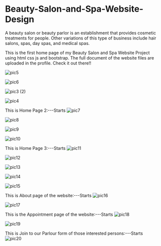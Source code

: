 # Beauty-Salon-and-Spa-Website-Design
A beauty salon or beauty parlor is an establishment that provides cosmetic treatments for people. Other variations of this type of business include hair salons, spas, day spas, and medical spas.

This is the first home page of my Beauty Salon and Spa Website Project using html css js and bootstrap.
The full document of the website files are uploaded in the profile. Check it out there!!

![pic5](https://github.com/amritapal30/Beauty-Salon-and-Spa-Website-Design/assets/145271835/2495e566-896f-41ad-a65d-0c4840b2f250)

![pic6](https://github.com/amritapal30/Beauty-Salon-and-Spa-Website-Design/assets/145271835/06dae87b-8de9-4675-acca-b7c14778a701)

![pic3 (2)](https://github.com/amritapal30/Beauty-Salon-and-Spa-Website-Design/assets/145271835/33fe792f-089b-41ef-8a3b-4a8e7d531a60)


![pic4](https://github.com/amritapal30/Beauty-Salon-and-Spa-Website-Design/assets/145271835/8a24fd7d-3382-4ba5-b68a-2d1c05d6d4a2)


This is Home Page 2:---Starts
![pic7](https://github.com/amritapal30/Beauty-Salon-and-Spa-Website-Design/assets/145271835/666aee3b-9c41-413d-80e2-6f8331488d0d)

![pic8](https://github.com/amritapal30/Beauty-Salon-and-Spa-Website-Design/assets/145271835/9c20b0cc-be10-417a-bcb5-1f4d6bf91715)

![pic9](https://github.com/amritapal30/Beauty-Salon-and-Spa-Website-Design/assets/145271835/7be51bc3-5e97-4d31-ad35-01832a71abfb)

![pic10](https://github.com/amritapal30/Beauty-Salon-and-Spa-Website-Design/assets/145271835/360af77a-9200-43d0-8ab4-451bd0900907)

This is Home Page 3:---Starts
![pic11](https://github.com/amritapal30/Beauty-Salon-and-Spa-Website-Design/assets/145271835/eac6b6ce-cec4-448b-87fd-9ceb5d2e6398)

![pic12](https://github.com/amritapal30/Beauty-Salon-and-Spa-Website-Design/assets/145271835/c94a4c8e-dfc9-4703-8d7b-cde8bece28fe)

![pic13](https://github.com/amritapal30/Beauty-Salon-and-Spa-Website-Design/assets/145271835/6e455816-ae68-41fa-a74d-62640ac255d6)

![pic14](https://github.com/amritapal30/Beauty-Salon-and-Spa-Website-Design/assets/145271835/c5d89f5b-2de8-4eb9-a752-8f06455cf12f)

![pic15](https://github.com/amritapal30/Beauty-Salon-and-Spa-Website-Design/assets/145271835/55647cf6-524e-4efa-87c9-9dcc15e56fdc)


This is About page of the website:---Starts
![pic16](https://github.com/amritapal30/Beauty-Salon-and-Spa-Website-Design/assets/145271835/cb1b4bd8-beb9-4b7b-911f-2cc159cd5221)

![pic17](https://github.com/amritapal30/Beauty-Salon-and-Spa-Website-Design/assets/145271835/11ff19d0-47e6-437f-8e03-0b69d6772d3b)

This is the Appointment page of the website:---Starts
![pic18](https://github.com/amritapal30/Beauty-Salon-and-Spa-Website-Design/assets/145271835/bf42ff8e-d666-42d7-85c0-4c43f7cbc940)

![pic19](https://github.com/amritapal30/Beauty-Salon-and-Spa-Website-Design/assets/145271835/85e2a77f-577a-4e0b-86ae-ef7a2274ed42)


This is Join to our Parlour form of those interested persons:---Starts
![pic20](https://github.com/amritapal30/Beauty-Salon-and-Spa-Website-Design/assets/145271835/3c54cfe0-5340-40b3-867a-4155a0bc0dd4)
